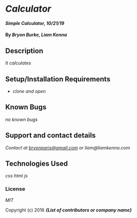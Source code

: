 # _Calculator_

#### _Simple Calculator, 10/21/19_

#### By _**Bryon Burke, Liam Kenna**_

## Description

_It calculates_

## Setup/Installation Requirements

* _clone and open_

## Known Bugs

_no known bugs_

## Support and contact details

_Contact at bryonparis@gmail.com or liam@liamkenna.com_

## Technologies Used

_css html js_

### License

*MIT*

Copyright (c) 2016 **_{List of contributors or company name}_**
